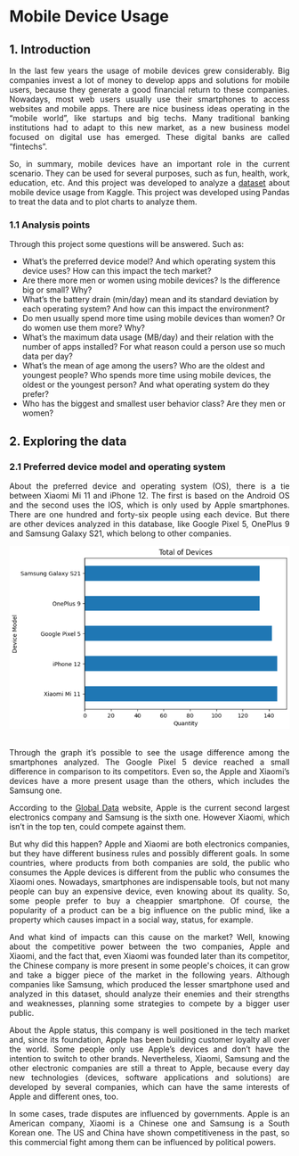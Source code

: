 # Mobile Device Usage

## 1. Introduction

<p align='justify'>In the last few years the usage of mobile devices grew considerably. Big companies invest a lot of money to develop apps and solutions for mobile users, because they generate a good financial return to these companies. Nowadays, most web users usually use their smartphones to access websites and mobile apps. There are nice business ideas operating in the “mobile world”, like startups and big techs. Many traditional banking institutions had to adapt to this new market, as a new business model focused on digital use has emerged. These digital banks are called “fintechs”.</p>

<p align='justify'>So, in summary, mobile devices have an important role in the current scenario. They can be used for several purposes, such as fun, health, work, education, etc. And this project was developed to analyze a <a href="https://www.kaggle.com/datasets/valakhorasani/mobile-device-usage-and-user-behavior-dataset" target="_blank" rel="noopener noreferrer">dataset</a> about mobile device usage from Kaggle. This project was developed using Pandas to treat the data and to plot charts to analyze them.</p>

### 1.1 Analysis points

<p align='justify'>Through this project some questions will be answered. Such as:</p>

<ul>
  <li>What’s the preferred device model? And which operating system this device uses? How can this impact the tech market?</li>
  <li>Are there more men or women using mobile devices? Is the difference big or small? Why?</li>
  <li>What’s the battery drain (min/day) mean and its standard deviation by each operating system? And how can this impact the environment?</li>
  <li>Do men usually spend more time using mobile devices than women? Or do women use them more? Why?</li>
  <li>What’s the maximum data usage (MB/day) and their relation with the number of apps installed? For what reason could a person use so much data per day?</li>
  <li>What’s the mean of age among the users? Who are the oldest and youngest people? Who spends more time using mobile devices, the oldest or the youngest person? And what operating system do they prefer?</li>
  <li>Who has the biggest and smallest user behavior class? Are they men or women?</li>
</ul>

## 2. Exploring the data

### 2.1 Preferred device model and operating system

<p align='justify'>About the preferred device and operating system (OS), there is a tie between Xiaomi Mi 11 and iPhone 12. The first is based on the Android OS and the second uses the IOS, which is only used by Apple smartphones. There are one hundred and forty-six people using each device. But there are other devices analyzed in this database, like Google Pixel 5, OnePlus 9 and Samsung Galaxy S21, which belong to other companies.</p>

<div align="center">
  <img src="assets/charts/total_of_devices.png" alt="Total of Devices chart"/>
</div>
<br>

<p align='justify'>Through the graph it’s possible to see the usage difference among the smartphones analyzed. The Google Pixel 5 device reached a small difference in comparison to its competitors. Even so, the Apple and Xiaomi’s devices have a more present usage than the others, which includes the Samsung one.</p>

<p align='justify'>According to the <a href="https://www.globaldata.com/companies/top-companies-by-sector/technology-media-and-telecom/global-consumer-electronics-companies-by-market-cap/#:~:text=The%20United%20States%2Dbased%20Apple,increase%20of%207.8%25%20over%20FY2021." target="_blank" rel="noopener noreferrer">Global Data</a> website, Apple is the current second largest electronics company and Samsung is the sixth one. However Xiaomi, which isn’t in the top ten, could compete against them.
</p>

<p align='justify'>But why did this happen? Apple and Xiaomi are both electronics companies, but they have different business rules and possibly different goals. In some countries, where products from both companies are sold, the public who consumes the Apple devices is different from the public who consumes the Xiaomi ones. Nowadays, smartphones are indispensable tools, but not many people can buy an expensive device, even knowing about its quality. So, some people prefer to buy a cheappier smartphone. Of course, the popularity of a product can be a big influence on the public mind, like a property which causes impact in a social way, status, for example.</p>

<p align='justify'>And what kind of impacts can this cause on the market? Well, knowing about the competitive power between the two companies, Apple and Xiaomi, and the fact that, even Xiaomi was founded later than its competitor, the Chinese company is more present in some people's choices, it can grow and take a bigger piece of the market in the following years. Although companies like Samsung, which produced the lesser smartphone used and analyzed in this dataset, should analyze their enemies and their strengths and weaknesses, planning some strategies to compete by a bigger user public.</p>

<p align='justify'>About the Apple status, this company is well positioned in the tech market and, since its foundation, Apple has been building customer loyalty all over the world. Some people only use Apple’s devices and don’t have the intention to switch to other brands. Nevertheless, Xiaomi, Samsung and the other electronic companies are still a threat to Apple, because every day new technologies (devices, software applications and solutions) are developed by several companies, which can have the same interests of Apple and different ones, too.</p>

<p align='justify'>In some cases, trade disputes are influenced by governments. Apple is an American company, Xiaomi is a Chinese one and Samsung is a South Korean one. The US and China have shown competitiveness in the past, so this commercial fight among them can be influenced by political powers.</p>
